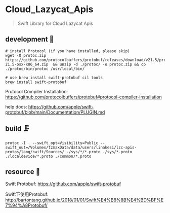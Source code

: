 <!--
 * @Author: Bin
 * @Date: 2022-08-09
 * @FilePath: /lzc-apis-protos/lang/swift/README.md
-->
# Cloud_Lazycat_Apis
> Swift Library for Cloud Lazycat Apis

## development 💽
```
# install Protocol (if you have installed, please skip)
wget -O protoc.zip  https://github.com/protocolbuffers/protobuf/releases/download/v21.5/protoc-21.5-osx-x86_64.zip  && unzip -d ./protoc/ -o protoc.zip && cp ./protoc/bin/protoc /usr/local/bin/

# use brew install swift-protobuf cil tools
brew install swift-protobuf
```
Protocol Compiler Installation: <https://github.com/protocolbuffers/protobuf#protocol-compiler-installation>

help docs: <https://github.com/apple/swift-protobuf/blob/main/Documentation/PLUGIN.md>

## build 🗜
```
protoc -I . --swift_opt=Visibility=Public --swift_out=/Volumes/tzmaxData/data/users/linakesi/lzc-apis-protos/lang/swift/Sources/ ./sys/*/*.proto ./sys/*.proto ./localdevice/*.proto ./common/*.proto
```

## resource 💾
Swift Protobuf: <https://github.com/apple/swift-protobuf>

Swift下使用Protobuf: <http://bartontang.github.io/2018/01/01/Swift%E4%B8%8B%E4%BD%BF%E7%94%A8Protobuf/>